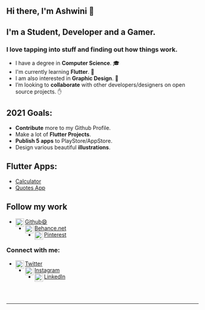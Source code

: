## Hi there, I'm Ashwini 👋

## I'm a Student, Developer and a Gamer.
###  I love tapping into stuff and finding out how things work.

-  I have a degree in **Computer Science**. 🎓
-  I'm currently learning **Flutter**. 📱
-  I am also interested in **Graphic Design**. 🎨
-  I’m looking to **collaborate** with other developers/designers on open source projects. ✋

## 2021 Goals:
-   **Contribute** more to my Github Profile.
-   Make a lot of **Flutter Projects**.
-   **Publish 5 apps** to PlayStore/AppStore.
-   Design various beautiful **illustrations**.


## Flutter Apps:
-   [Calculator](https://github.com/ashwinidotx/Calculator_flutter.git)
-   [Quotes App](https://github.com/ashwinidotx/quotes_app.git)



## Follow my work
-   <img align="left" alt="Github 😄" width="22px" src="https://cdn.jsdelivr.net/npm/simple-icons@3.12.0/icons/github.svg" />[Github😄](https://github.com/ashwinidotx)  
-   <img align="left" alt="Behance" width="22px" src="https://cdn.jsdelivr.net/npm/simple-icons@3.12.0/icons/behance.svg" />[Behance.net](https://www.behance.net/ashwinidotx)  
-   <img align="left" alt="Pinterest" width="22px" src="https://cdn.jsdelivr.net/npm/simple-icons@3.12.0/icons/pinterest.svg" />[Pinterest](https://in.pinterest.com/ashwinidotx/)  

### Connect with me:
-   <img align="left" alt="Twitter" width="22px" src="https://cdn.jsdelivr.net/npm/simple-icons@3.12.0/icons/twitter.svg" />[Twitter](https://twitter.com/ShadyJoker27)  
-   <img align="left" alt="Instagram" width="22px" src="https://cdn.jsdelivr.net/npm/simple-icons@3.12.0/icons/instagram.svg" />[Instagram](https://www.instagram.com/shadyjoker27/)  
-   <img align="left" alt="LinkedIn" width="22px" src="https://cdn.jsdelivr.net/npm/simple-icons@3.12.0/icons/linkedin.svg" />[LinkedIn](https://in.linkedin.com/in/ashwinidotx)  

<br />
<br />

---
